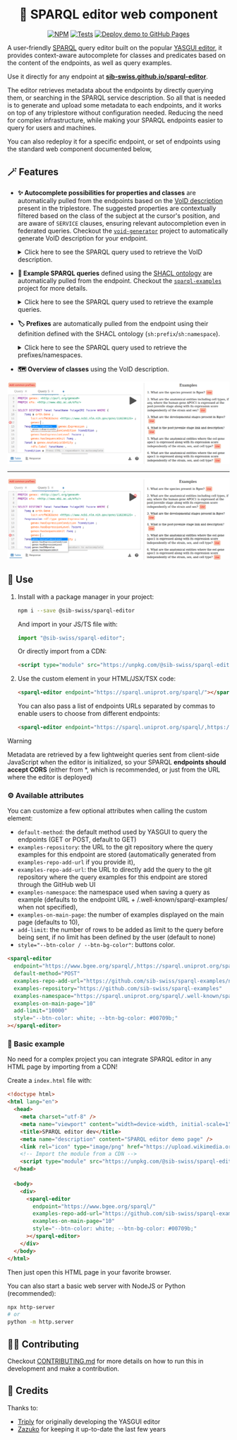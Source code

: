<div align="center">

# 💫 SPARQL editor web component

[![NPM](https://img.shields.io/npm/v/@sib-swiss/sparql-editor)](https://www.npmjs.com/package/@sib-swiss/sparql-editor)
[![Tests](https://github.com/sib-swiss/sparql-editor/actions/workflows/test.yml/badge.svg)](https://github.com/sib-swiss/sparql-editor/actions/workflows/test.yml)
[![Deploy demo to GitHub Pages](https://github.com/sib-swiss/sparql-editor/actions/workflows/deploy.yml/badge.svg)](https://github.com/sib-swiss/sparql-editor/actions/workflows/deploy.yml)

</div>

A user-friendly [SPARQL](https://www.w3.org/TR/sparql12-query/) query editor built on the popular [YASGUI editor](https://github.com/zazuko/Yasgui), it provides context-aware autocomplete for classes and predicates based on the content of the endpoints, as well as query examples.

Use it directly for any endpoint at **[sib-swiss.github.io/sparql-editor](https://sib-swiss.github.io/sparql-editor)**.

The editor retrieves metadata about the endpoints by directly querying them, or searching in the SPARQL service description. So all that is needed is to generate and upload some metadata to each endpoints, and it works on top of any triplestore without configuration needed. Reducing the need for complex infrastructure, while making your SPARQL endpoints easier to query for users and machines.

You can also redeploy it for a specific endpoint, or set of endpoints using the standard web component documented below,

## 🪄 Features

- **✨ Autocomplete possibilities for properties and classes** are automatically pulled from the endpoints based on the [VoID description](https://www.w3.org/TR/void/) present in the triplestore. The suggested properties are contextually filtered based on the class of the subject at the cursor's position, and are aware of `SERVICE` clauses, ensuring relevant autocompletion even in federated queries. Checkout the [`void-generator`](https://github.com/JervenBolleman/void-generator) project to automatically generate VoID description for your endpoint.

  <details><summary>Click here to see the SPARQL query used to retrieve the VoID description.</summary>

  ```SPARQL
  PREFIX void: <http://rdfs.org/ns/void#>
  PREFIX void-ext: <http://ldf.fi/void-ext#>
  SELECT DISTINCT ?subjectClass ?prop ?objectClass ?objectDatatype
  WHERE {
      {
          ?cp void:class ?subjectClass ;
              void:propertyPartition ?pp .
          ?pp void:property ?prop .
          OPTIONAL {
              {
                  ?pp  void:classPartition [ void:class ?objectClass ] .
              } UNION {
                  ?pp void-ext:datatypePartition [ void-ext:datatype ?objectDatatype ] .
              }
          }
      } UNION {
          ?linkset void:subjectsTarget ?subjectClass ;
              void:linkPredicate ?prop ;
              void:objectsTarget ?objectClass .
      }
  }
  ```

  </details>

- **📜 Example SPARQL queries** defined using the [SHACL ontology](https://www.w3.org/TR/shacl/) are automatically pulled from the endpoint. Checkout the [`sparql-examples`](https://github.com/sib-swiss/sparql-examples) project for more details.

  <details><summary>Click here to see the SPARQL query used to retrieve the example queries.</summary>

  ```SPARQL
  PREFIX sh: <http://www.w3.org/ns/shacl#>
  PREFIX rdfs: <http://www.w3.org/2000/01/rdf-schema#>
  SELECT DISTINCT ?sq ?comment ?query
  WHERE {
      ?sq a sh:SPARQLExecutable ;
          rdfs:comment ?comment ;
          sh:select|sh:ask|sh:construct|sh:describe ?query .
  } ORDER BY ?sq
  ```

  </details>

- **🏷️ Prefixes** are automatically pulled from the endpoint using their definition defined with the SHACL ontology (`sh:prefix`/`sh:namespace`).

  <details><summary>Click here to see the SPARQL query used to retrieve the prefixes/namespaces.</summary>

  ```SPARQL
  PREFIX sh: <http://www.w3.org/ns/shacl#>
  SELECT DISTINCT ?prefix ?namespace
  WHERE { [] sh:namespace ?namespace ; sh:prefix ?prefix }
  ORDER BY ?prefix
  ```

- **🗺️ Overview of classes** using the VoID description.

  </details>

![Screenshot gene](packages/demo/src/screenshot_gene.png)

---

![Screenshot expression](packages/demo/src/screenshot_expression.png)

## 🚀 Use

1. Install with a package manager in your project:

   ```bash
   npm i --save @sib-swiss/sparql-editor
   ```

   And import in your JS/TS file with:

   ```ts
   import "@sib-swiss/sparql-editor";
   ```

   Or directly import from a CDN:

   ```html
   <script type="module" src="https://unpkg.com/@sib-swiss/sparql-editor"></script>
   ```

2. Use the custom element in your HTML/JSX/TSX code:

   ```html
   <sparql-editor endpoint="https://sparql.uniprot.org/sparql/"></sparql-editor>
   ```

   You can also pass a list of endpoints URLs separated by commas to enable users to choose from different endpoints:

   ```html
   <sparql-editor endpoint="https://sparql.uniprot.org/sparql/,https://www.bgee.org/sparql/"></sparql-editor>
   ```

> [!WARNING]
>
> Metadata are retrieved by a few lightweight queries sent from client-side JavaScript when the editor is initialized, so your SPARQL **endpoints should accept CORS** (either from \*, which is recommended, or just from the URL where the editor is deployed)

### ⚙️ Available attributes

You can customize a few optional attributes when calling the custom element:

- `default-method`: the default method used by YASGUI to query the endpoints (GET or POST, default to GET)
- `examples-repository`: the URL to the git repository where the query examples for this endpoint are stored (automatically generated from `examples-repo-add-url` if you provide it),
- `examples-repo-add-url`: the URL to directly add the query to the git repository where the query examples for this endpoint are stored through the GitHub web UI
- `examples-namespace`: the namespace used when saving a query as example (defaults to the endpoint URL + /.well-known/sparql-examples/ when not specified),
- `examples-on-main-page`: the number of examples displayed on the main page (defaults to 10),
- `add-limit`: the number of rows to be added as limit to the query before being sent, if no limit has been defined by the user (default to none)
- `style="--btn-color / --btn-bg-color"`: buttons color.

```html
<sparql-editor
  endpoint="https://www.bgee.org/sparql/,https://sparql.uniprot.org/sparql/"
  default-method="POST"
  examples-repo-add-url="https://github.com/sib-swiss/sparql-examples/new/master/examples/Bgee"
  examples-repository="https://github.com/sib-swiss/sparql-examples"
  examples-namespace="https://sparql.uniprot.org/sparql/.well-known/sparql-examples/"
  examples-on-main-page="10"
  add-limit="10000"
  style="--btn-color: white; --btn-bg-color: #00709b;"
></sparql-editor>
```

### 📝 Basic example

No need for a complex project you can integrate SPARQL editor in any HTML page by importing from a CDN!

Create a `index.html` file with:

```html
<!doctype html>
<html lang="en">
  <head>
    <meta charset="utf-8" />
    <meta name="viewport" content="width=device-width, initial-scale=1" />
    <title>SPARQL editor dev</title>
    <meta name="description" content="SPARQL editor demo page" />
    <link rel="icon" type="image/png" href="https://upload.wikimedia.org/wikipedia/commons/f/f3/Rdf_logo.svg" />
    <!-- Import the module from a CDN -->
    <script type="module" src="https://unpkg.com/@sib-swiss/sparql-editor"></script>
  </head>

  <body>
    <div>
      <sparql-editor
        endpoint="https://www.bgee.org/sparql/"
        examples-repo-add-url="https://github.com/sib-swiss/sparql-examples/new/master/examples/Bgee"
        examples-on-main-page="10"
        style="--btn-color: white; --btn-bg-color: #00709b;"
      ></sparql-editor>
    </div>
  </body>
</html>
```

Then just open this HTML page in your favorite browser.

You can also start a basic web server with NodeJS or Python (recommended):

```bash
npx http-server
# or
python -m http.server
```

## 🧑‍💻 Contributing

Checkout [CONTRIBUTING.md](https://github.com/sib-swiss/sparql-editor/blob/main/CONTRIBUTING.md) for more details on how to run this in development and make a contribution.

## 🤝 Credits

Thanks to:

- [Triply](https://triply.cc) for originally developing the YASGUI editor
- [Zazuko](https://zazuko.com/) for keeping it up-to-date the last few years
